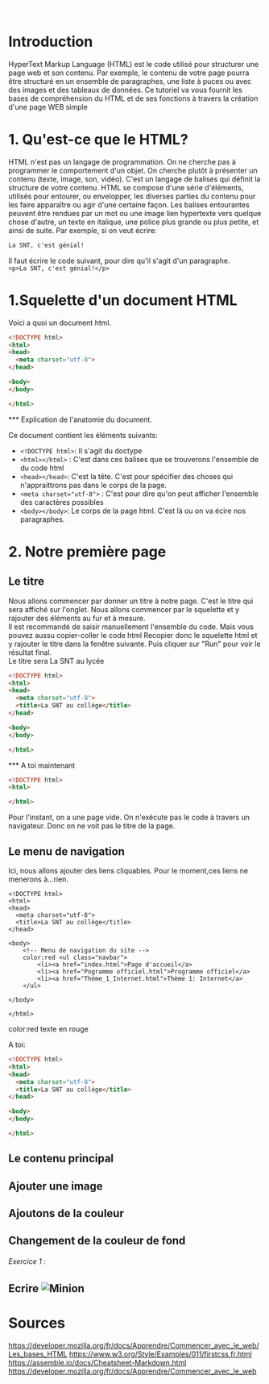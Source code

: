 <span style='color:white'>Vert</span>
<h1>Introduction</h1>

HyperText Markup Language (HTML) est le code utilisé pour structurer une page web et son contenu.
Par exemple, le contenu de votre page pourra être structuré en un ensemble de paragraphes,
une liste à puces ou avec des images et des tableaux de données.
Ce tutoriel va vous fournit les bases de compréhension du HTML et de ses fonctions à travers la création d'une page WEB simple

<h1>1. Qu'est-ce que le HTML?</h1>
<p>HTML n'est pas un langage de programmation. On ne cherche pas à programmer le comportement d'un objet.
On cherche plutôt à présenter un contenu (texte, image, son, vidéo).
C'est un langage de balises qui définit la structure de votre contenu.
HTML se compose d'une série d'éléments, utilisés pour entourer, ou envelopper, les diverses parties du contenu pour les faire apparaître ou agir d'une certaine façon.
Les balises entourantes peuvent être rendues par un mot ou une image lien hypertexte vers quelque chose d'autre, un texte en italique,
une police plus grande ou plus petite, et ainsi de suite.
Par exemple, si on veut écrire:<br>

```html
La SNT, c'est génial!
```
Il faut écrire le code suivant, pour dire qu'il s'agit d'un paragraphe. <br>
`<p>La SNT, c'est génial!</p>`
</p>

# 1.Squelette d'un document HTML

<p>Voici a quoi un document html.<br></p>

```html
<!DOCTYPE html>
<html>
<head>
  <meta charset="utf-8">
</head>

<body>
</body>

</html>
```

*** Explication de l'anatomie du document.

Ce document contient les éléments suivants:
* `<!DOCTYPE html>`: Il s'agit du doctype
* `<html></html>` : C'est dans ces balises que se trouverons l'ensemble de du code html
* `<head></head>`: C'est la tête. C'est pour spécifier des choses qui n'appraittrons pas dans le corps de la page.
* `<meta charset="utf-8">` : C'est pour dire qu'on peut afficher l'ensemble des caractères possibles
* `<body></body>`: Le corps de la page html. C'est là ou on va écire nos paragraphes.


<h1>2. Notre première page</h1>
<h2>Le titre</h2>
<p>Nous allons commencer par donner un titre à notre page. C'est le titre qui sera affiché sur l'onglet.
Nous allons commencer par le squelette et y rajouter des éléments au fur et à mesure.<br>
Il est recommandé de saisir manuellement l'ensemble du code. Mais vous pouvez aussu copier-coller le code html
Recopier donc le squelette html et y rajouter le titre dans la fenêtre suivante. Puis cliquer sur "Run" pour voir le résultat final.<br>
Le titre sera La SNT au lycée </p>

```html
<!DOCTYPE html>
<html>
<head>
  <meta charset="utf-8">
  <title>La SNT au collège</title>
</head>

<body>
</body>

</html>
```
*** A toi maintenant

```html runnable
<!DOCTYPE html>
<html>

</html>
```
Pour l'instant, on a une page vide. On n'exécute pas le code à travers un navigateur. Donc on ne voit pas le titre de la page.

<h2>Le menu de navigation</h2>
Ici, nous allons ajouter des liens cliquables. Pour le moment,ces liens ne menerons à...rien.
<!-- Début code à copier -->

```
<!DOCTYPE html>
<html>
<head>
  <meta charset="utf-8">
  <title>La SNT au collège</title>
</head>

<body>
    <!-- Menu de navigation du site -->
    color:red <ul class="navbar">
        <li><a href="index.html">Page d'accueil</a>
        <li><a href="Pogramme officiel.html">Programme officiel</a>
        <li><a href="Thème_1_Internet.html">Thème 1: Internet</a>
    </ul>

</body>

</html>
```
<!-- Fin code à copier -->
color:red texte en rouge

A toi:

```html runnable
<!DOCTYPE html>
<html>
<head>
  <meta charset="utf-8">
  <title>La SNT au collège</title>
</head>

<body>
</body>

</html>
```

<h2>Le contenu principal</h2>

<h2>Ajouter une image</h2>

<h2>Ajoutons de la couleur</h2>

<h2>Changement de la couleur de fond</h2>

###### Exercice 1 :
Ecrire
![Minion](http://octodex.github.com/images/minion.png)
---
<h1>Sources</h1>

<https://developer.mozilla.org/fr/docs/Apprendre/Commencer_avec_le_web/Les_bases_HTML>
<https://www.w3.org/Style/Examples/011/firstcss.fr.html>
<https://assemble.io/docs/Cheatsheet-Markdown.html>
<https://developer.mozilla.org/fr/docs/Apprendre/Commencer_avec_le_web>
